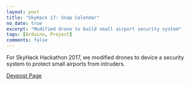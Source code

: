 ```yaml
---
layout: post
title: "SkyHack 17: Snap Calendar"
no_date: true
excerpt: "Modified drone to build small airport security system"
tags: [Arduino, Project]
comments: false
---
```


For SkyHack Hackathon 2017, we modified drones to device a security system to protect small airports from intruders.

<div markdown="0">
	<a href="https://devpost.com/software/watch-dog-drones" class="btn btn-info">
	Devpost Page
</a></div>